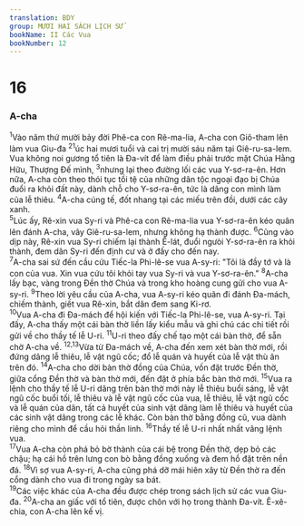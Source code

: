 ```yaml
---
translation: BDY
group: MƯƠI HAI SÁCH LỊCH SỬ
bookName: II Các Vua 
bookNumber: 12
---
```


<div class="title"><h1>16</h1><h3>A-cha</h3></div>
<span class="verse 2vua_16_1"><sup>1</sup>Vào năm thứ mười bảy đời Phê-ca con Rê-ma-lia, A-cha con Giô-tham lên làm vua Giu-đa </span>
<span class="verse 2vua_16_21"><sup>21</sup>úc hai mươi tuổi và cai trị mười sáu năm tại Giê-ru-sa-lem. Vua không noi gương tổ tiên là Đa-vít để làm điều phải trước mặt Chúa Hằng Hữu, Thượng Đế mình, </span>
<span class="verse 2vua_16_3"><sup>3</sup>nhưng lại theo đường lối các vua Y-sơ-ra-ên. Hơn nữa, A-cha còn theo thói tục tồi tệ của những dân tộc ngoại đạo bị Chúa đuổi ra khỏi đất này, dành chỗ cho Y-sơ-ra-ên, tức là dâng con mình làm của lễ thiêu. </span>
<span class="verse 2vua_16_4"><sup>4</sup>A-cha cúng tế, đốt nhang tại các miếu trên đồi, dưới các cây xanh.<br/></span>
<span class="verse 2vua_16_5"><sup>5</sup>Lúc ấy, Rê-xin vua Sy-ri và Phê-ca con Rê-ma-lia vua Y-sơ-ra-ên kéo quân lên đánh A-cha, vây Giê-ru-sa-lem, nhưng không hạ thành được. </span>
<span class="verse 2vua_16_6"><sup>6</sup>Cũng vào dịp này, Rê-xin vua Sy-ri chiếm lại thành Ê-lát, đuổi ngưòi Y-sơ-ra-ên ra khỏi thành, đem dân Sy-ri đến định cư và ở đấy cho đến nay.<br/></span>
<span class="verse 2vua_16_7"><sup>7</sup>A-cha sai sứ đến cầu cứu Tiếc-la Phi-lê-se vua A-sy-ri: &#34;Tôi là đầy tớ và là con của vua. Xin vua cứu tôi khỏi tay vua Sy-ri và vua Y-sơ-ra-ên.&#34; </span>
<span class="verse 2vua_16_8"><sup>8</sup>A-cha lấy bạc, vàng trong Đền thờ Chúa và trong kho hoàng cung gửi cho vua A-sy-ri. </span>
<span class="verse 2vua_16_9"><sup>9</sup>Theo lời yêu cầu của A-cha, vua A-sy-ri kéo quân đi đánh Đa-mách, chiếm thành, giết vua Rê-xin, bắt dân đem sang Ki-rơ.<br/></span>
<span class="verse 2vua_16_10"><sup>10</sup>Vua A-cha đi Đa-mách để hội kiến với Tiếc-la Phi-lê-se, vua A-sy-ri. Tại đấy, A-cha thấy một cái bàn thờ liền lấy kiểu mẫu và ghi chú các chi tiết rồi gửi về cho thầy tế lễ U-ri. </span>
<span class="verse 2vua_16_11"><sup>11</sup>U-ri theo đấy chế tạo một cái bàn thờ, để sẵn chờ A-cha về. </span>
<span class="verse 2vua_16_12 2vua_16_13"><sup>12,13</sup>Vừa từ Đa-mách về, A-cha đến xem xét bàn thờ mới, rồi đứng dâng lễ thiêu, lễ vật ngũ cốc; đổ lễ quán và huyết của lễ vật thù ân trên đó. </span>
<span class="verse 2vua_16_14"><sup>14</sup>A-cha cho dời bàn thờ đồng của Chúa, vốn đặt trước Đền thờ, giữa cổng Đền thờ và bàn thờ mới, đến đặt ở phía bắc bàn thờ mới. </span>
<span class="verse 2vua_16_15"><sup>15</sup>Vua ra lệnh cho thầy tế lễ U-ri dâng trên bàn thờ mới này lễ thiêu buổi sáng, lễ vật ngũ cốc buổi tối, lễ thiêu và lễ vật ngũ cốc của vua, lễ thiêu, lễ vật ngũ cốc và lễ quán của dân, tất cả huyết của sinh vật dâng làm lễ thiêu và huyết của các sinh vật dâng trong các lễ khác. Còn bàn thờ bằng đồng cũ, vua dành riêng cho mình để cầu hỏi thần linh. </span>
<span class="verse 2vua_16_16"><sup>16</sup>Thầy tế lễ U-ri nhất nhất vâng lệnh vua.<br/></span>
<span class="verse 2vua_16_17"><sup>17</sup>Vua A-cha còn phá bỏ bờ thành của cái bệ trong Đền thờ, dẹp bỏ các chậu; hạ cái hồ trên lưng con bò bằng đồng xuống và đem hồ đặt trên nền đá. </span>
<span class="verse 2vua_16_18"><sup>18</sup>Vì sợ vua A-sy-ri, A-cha cũng phá dỡ mái hiên xây từ Đền thờ ra đến cổng dành cho vua đi trong ngày sa bát.<br/></span>
<span class="verse 2vua_16_19"><sup>19</sup>Các việc khác của A-cha đều được chép trong sách lịch sử các vua Giu-đa. </span>
<span class="verse 2vua_16_20"><sup>20</sup>A-cha an giấc với tổ tiên, được chôn với họ trong thành Đa-vít. Ê-xê-chia, con A-cha lên kế vị.</span>
